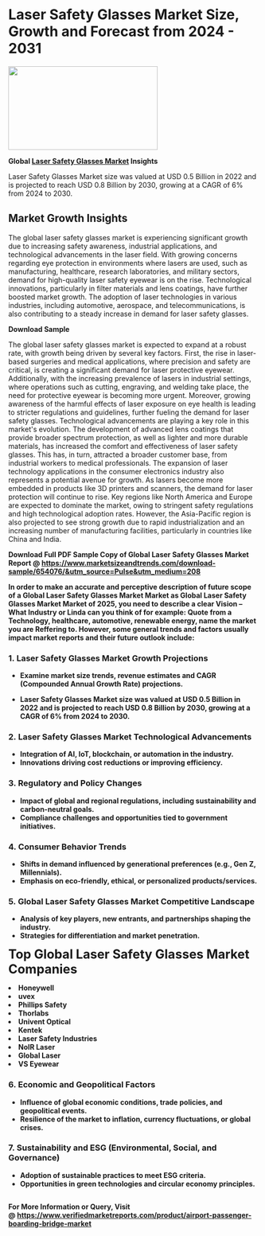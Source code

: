 <H1>Laser Safety Glasses Market Size, Growth and Forecast from 2024 - 2031</H1><img class="aligncenter size-medium wp-image-584254" src="https://thirdeyenews.in/wp-content/uploads/2024/09/Global-Market-Research-300x168.jpeg" alt="" width="300" height="168" /><p><strong>Global&nbsp;<a href="https://www.marketsizeandtrends.com/download-sample/654076/&amp;utm_source=Pulse&amp;utm_medium=208">Laser Safety Glasses Market</a> Insights</strong></p><p>Laser Safety Glasses Market size was valued at USD 0.5 Billion in 2022 and is projected to reach USD 0.8 Billion by 2030, growing at a CAGR of 6% from 2024 to 2030.</p><p><h2>Market Growth Insights</h2> <p>The global laser safety glasses market is experiencing significant growth due to increasing safety awareness, industrial applications, and technological advancements in the laser field. With growing concerns regarding eye protection in environments where lasers are used, such as manufacturing, healthcare, research laboratories, and military sectors, demand for high-quality laser safety eyewear is on the rise. Technological innovations, particularly in filter materials and lens coatings, have further boosted market growth. The adoption of laser technologies in various industries, including automotive, aerospace, and telecommunications, is also contributing to a steady increase in demand for laser safety glasses.</p> <p><strong>Download Sample</strong></p> <p>The global laser safety glasses market is expected to expand at a robust rate, with growth being driven by several key factors. First, the rise in laser-based surgeries and medical applications, where precision and safety are critical, is creating a significant demand for laser protective eyewear. Additionally, with the increasing prevalence of lasers in industrial settings, where operations such as cutting, engraving, and welding take place, the need for protective eyewear is becoming more urgent. Moreover, growing awareness of the harmful effects of laser exposure on eye health is leading to stricter regulations and guidelines, further fueling the demand for laser safety glasses. Technological advancements are playing a key role in this market's evolution. The development of advanced lens coatings that provide broader spectrum protection, as well as lighter and more durable materials, has increased the comfort and effectiveness of laser safety glasses. This has, in turn, attracted a broader customer base, from industrial workers to medical professionals. The expansion of laser technology applications in the consumer electronics industry also represents a potential avenue for growth. As lasers become more embedded in products like 3D printers and scanners, the demand for laser protection will continue to rise. Key regions like North America and Europe are expected to dominate the market, owing to stringent safety regulations and high technological adoption rates. However, the Asia-Pacific region is also projected to see strong growth due to rapid industrialization and an increasing number of manufacturing facilities, particularly in countries like China and India. <p><strong></p><p><span class=""><strong>Download Full PDF Sample Copy of Global Laser Safety Glasses Market Report</strong> @ <a href="https://www.marketsizeandtrends.com/download-sample/654076/&amp;utm_source=Pulse&amp;utm_medium=208" target="_blank">https://www.marketsizeandtrends.com/download-sample/654076/&amp;utm_source=Pulse&amp;utm_medium=208</a></span></p><p>In order to make an accurate and perceptive description of future scope of a Global&nbsp;Laser Safety Glasses Market Market as Global&nbsp;Laser Safety Glasses Market Market of 2025, you need to describe a clear Vision &ndash; What Industry or Linda can you think of for example: Quote from a Technology, healthcare, automotive, renewable energy, name the market you are Reffering to. However, some general trends and factors usually impact market reports and their future outlook include:</p><h3>1.&nbsp;<strong>Laser Safety Glasses Market Growth Projections</strong></h3><ul><li>Examine market size trends, revenue estimates and CAGR (Compounded Annual Growth Rate) projections.</li><li><p>Laser Safety Glasses Market size was valued at USD 0.5 Billion in 2022 and is projected to reach USD 0.8 Billion by 2030, growing at a CAGR of 6% from 2024 to 2030.</p></li></ul><h3>2.&nbsp;<strong>Laser Safety Glasses Market Technological Advancements</strong></h3><ul><li>Integration of AI, IoT, blockchain, or automation in the industry.</li><li>Innovations driving cost reductions or improving efficiency.</li></ul><h3>3.&nbsp;<strong>Regulatory and Policy Changes</strong></h3><ul><li>Impact of global and regional regulations, including sustainability and carbon-neutral goals.</li><li>Compliance challenges and opportunities tied to government initiatives.</li></ul><h3>4.&nbsp;<strong>Consumer Behavior Trends</strong></h3><ul><li>Shifts in demand influenced by generational preferences (e.g., Gen Z, Millennials).</li><li>Emphasis on eco-friendly, ethical, or personalized products/services.</li></ul><h3>5.&nbsp;<strong>Global Laser Safety Glasses Market Competitive Landscape</strong></h3><ul><li>Analysis of key players, new entrants, and partnerships shaping the industry.</li><li>Strategies for differentiation and market penetration.</li></ul><p data-pm-slice="1 1 []"><span style="color: inherit; font-family: inherit; font-size: 25px;">Top Global Laser Safety Glasses Market Companies</span></p><div class="" data-test-id=""><p><li>Honeywell</li><li> uvex</li><li> Phillips Safety</li><li> Thorlabs</li><li> Univent Optical</li><li> Kentek</li><li> Laser Safety Industries</li><li> NoIR Laser</li><li> Global Laser</li><li> VS Eyewear</li></p></div><h3>6.&nbsp;<strong>Economic and Geopolitical Factors</strong></h3><ul><li>Influence of global economic conditions, trade policies, and geopolitical events.</li><li>Resilience of the market to inflation, currency fluctuations, or global crises.</li></ul><h3>7.&nbsp;<strong>Sustainability and ESG (Environmental, Social, and Governance)</strong></h3><ul><li>Adoption of sustainable practices to meet ESG criteria.</li><li>Opportunities in green technologies and circular economy principles.</li></ul><h2><strong style="font-size: 14px;">For More Information or Query, Visit @&nbsp;</strong><a style="background-color: #ffffff; font-size: 14px;" href="https://www.marketsizeandtrends.com/report/laser-safety-glasses-market/" target="_blank">https://www.verifiedmarketreports.com/product/airport-passenger-boarding-bridge-market</a></h2>
